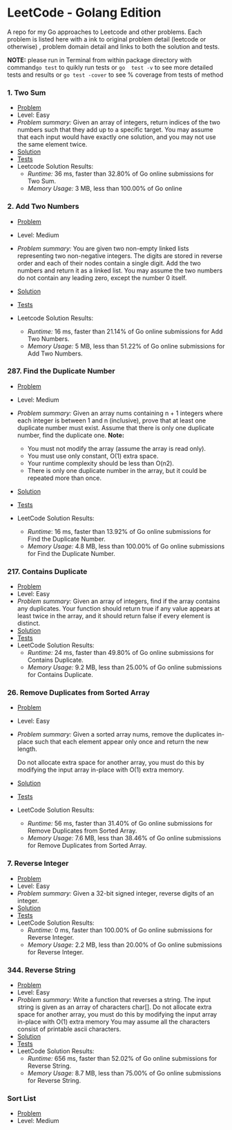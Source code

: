 # LeetCode - Golang Edition

A repo for my Go approaches to Leetcode and other problems. Each problem is listed here with a ink to original 
problem detail (leetcode or otherwise) , problem domain detail and links to both the solution and tests.

**NOTE:** please run in Terminal from within package directory with command`go test` to quikly run tests or `go 
    test -v` to see more detailed tests and results or `go test -cover` to see % coverage from tests of method

### 1.  **Two Sum** ###
   * [Problem](https://leetcode.com/problems/two-sum/)
   * Level: Easy
   * *Problem summary:* Given an array of integers, return indices of the two numbers such that they add up to a 
    specific target. You may assume that each input would have exactly one solution, and you may not use the same element twice.
   * [Solution](./src/awesomeProject/twoSum/twosum.go)
   * [Tests](./src/awesomeProject/twoSum/twosum_test.go) 
   * Leetcode Solution Results:
        * _Runtime:_ 36 ms, faster than 32.80% of Go online submissions for Two Sum.
        * _Memory Usage:_ 3 MB, less than 100.00% of Go online 
    
### 2. **Add Two Numbers** ###
   * [Problem](https://leetcode.com/problems/add-two-numbers/)
   * Level: Medium
   * *Problem summary:* You are given two non-empty linked lists representing two non-negative integers. The digits 
    are stored in reverse order and each of their nodes contain a single digit. Add the two numbers and return it as 
    a linked list. You may assume the two numbers do not contain any leading zero, except the number 0 itself.

   * [Solution](./src/awesomeProject/addTwoNumbers/addtwonum.go)
   * [Tests](./src/awesomeProject/addTwoNumbers/addtwonum_test.go) 
   * Leetcode Solution Results:
      * _Runtime:_ 16 ms, faster than 21.14% of Go online submissions for Add Two Numbers.
      * _Memory Usage:_ 5 MB, less than 51.22% of Go online submissions for Add Two Numbers.
        
### 287. **Find the Duplicate Number** ###
   * [Problem](https://leetcode.com/problems/find-the-duplicate-number/)
   * Level: Medium
   * *Problem summary:* Given an array nums containing n + 1 integers where each integer is between 1 and n (inclusive), prove that at least one duplicate number must exist. Assume that there is only one duplicate number, find the duplicate one.
        **Note:**
        
       - You must not modify the array (assume the array is read only).
       - You must use only constant, O(1) extra space.
       - Your runtime complexity should be less than O(n2).
       - There is only one duplicate number in the array, but it could be repeated more than once.
   * [Solution](./src/awesomeProject/findDuplicate/findDuplicate.go)
   * [Tests](./src/awesomeProject/findDuplicate/findDuplicate_test.go)
   * LeetCode Solution Results:
      * _Runtime_: 16 ms, faster than 13.92% of Go online submissions for Find the Duplicate Number.
      * _Memory Usage:_ 4.8 MB, less than 100.00% of Go online submissions for Find the Duplicate Number.

      
### 217. **Contains Duplicate** ###
   * [Problem](https://leetcode.com/problems/contains-duplicate/)
   * Level: Easy
   * *Problem summary:* Given an array of integers, find if the array contains any duplicates. Your function should return true if any value appears at least twice in the array, and it should return false if every element is distinct.
   * [Solution](./src/awesomeProject/dupes/dupes.go)
   * [Tests](./src/awesomeProject/dupes/dupes_test.go)
   * LeetCode Solution Results:
      * _Runtime:_ 24 ms, faster than 49.80% of Go online submissions for Contains Duplicate.
      * _Memory Usage:_ 9.2 MB, less than 25.00% of Go online submissions for Contains Duplicate.
      
### 26. **Remove Duplicates from Sorted Array** ###
   * [Problem](https://leetcode.com/problems/remove-duplicates-from-sorted-array/)
   * Level: Easy
   * *Problem summary:* Given a sorted array nums, remove the duplicates in-place such that each element appear only once and return the new length.
                         
      Do not allocate extra space for another array, you must do this by modifying the input array in-place with O(1) extra memory.
   * [Solution](./src/awesomeProject/removeDupesSorted/removedupes_sorted.go)
   * [Tests](./src/awesomeProject/removeDupesSorted/removedupes_sorted_test.go)
   * LeetCode Solution Results:
      * _Runtime:_ 56 ms, faster than 31.40% of Go online submissions for Remove Duplicates from Sorted Array.
      * _Memory Usage:_ 7.6 MB, less than 38.46% of Go online submissions for Remove Duplicates from Sorted Array.
      

### 7. **Reverse Integer** ###
   * [Problem](https://leetcode.com/problems/reverse-integer/)
   * Level: Easy
   * *Problem summary:* Given a 32-bit signed integer, reverse digits of an integer.
   * [Solution](./src/awesomeProject/reverseInt/reverse_int.go)
   * [Tests](./src/awesomeProject/reverseInt/reverse_int_test.go)
   * LeetCode Solution Results:
     * _Runtime:_ 0 ms, faster than 100.00% of Go online submissions for Reverse Integer.
      * _Memory Usage:_ 2.2 MB, less than 20.00% of Go online submissions for Reverse Integer.
      
### 344. **Reverse String** ###
   * [Problem](https://leetcode.com/problems/reverse-string/)
   * Level: Easy
   * *Problem summary:* Write a function that reverses a string. The input string is given as an array of characters char[].
     Do not allocate extra space for another array, you must do this by modifying the input array in-place with O(1) extra memory
     You may assume all the characters consist of printable ascii characters.
   * [Solution](./src/awesomeProject/reverseString/reverse_strings.go)
   * [Tests](./src/awesomeProject/reverseString/reverse_strings_test.go)
   * LeetCode Solution Results:
     * _Runtime:_ 656 ms, faster than 52.02% of Go online submissions for Reverse String.
     * _Memory Usage:_ 8.7 MB, less than 75.00% of Go online submissions for Reverse String.

### Sort List ###
   * [Problem](https://leetcode.com/problems/sort-list/)
   * Level: Medium
   
